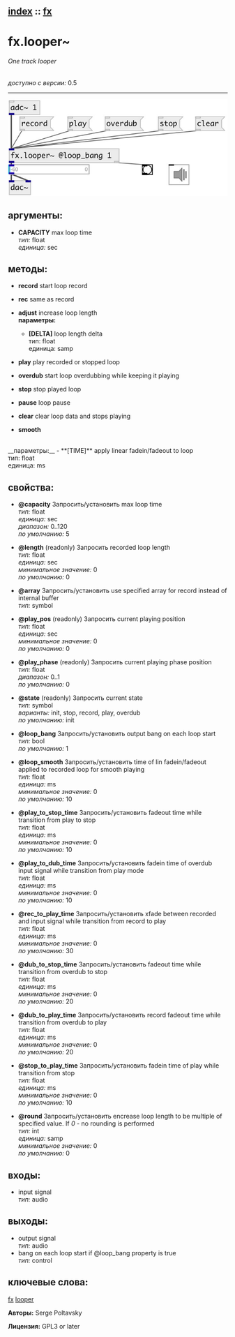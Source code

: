 [index](index.html) :: [fx](category_fx.html)
---

# fx.looper~

###### One track looper

*доступно с версии:* 0.5

---




[![example](../examples/img/fx.looper~.jpg)](../examples/pd/fx.looper~.pd)



## аргументы:

* **CAPACITY**
max loop time<br>
_тип:_ float<br>
_единица:_ sec<br>



## методы:

* **record**
start loop record<br>

* **rec**
same as record<br>

* **adjust**
increase loop length<br>
  __параметры:__
  - **[DELTA]** loop length delta<br>
    тип: float <br>
    единица: samp <br>

* **play**
play recorded or stopped loop<br>

* **overdub**
start loop overdubbing while keeping it playing<br>

* **stop**
stop played loop<br>

* **pause**
loop pause<br>

* **clear**
clear loop data and stops playing<br>

* **smooth**
<br>
  __параметры:__
  - **[TIME]** apply linear fadein/fadeout to loop<br>
    тип: float <br>
    единица: ms <br>




## свойства:

* **@capacity** 
Запросить/установить max loop time<br>
_тип:_ float<br>
_единица:_ sec<br>
_диапазон:_ 0..120<br>
_по умолчанию:_ 5<br>

* **@length** (readonly)
Запросить recorded loop length<br>
_тип:_ float<br>
_единица:_ sec<br>
_минимальное значение:_ 0<br>
_по умолчанию:_ 0<br>

* **@array** 
Запросить/установить use specified array for record instead of internal buffer<br>
_тип:_ symbol<br>

* **@play_pos** (readonly)
Запросить current playing position<br>
_тип:_ float<br>
_единица:_ sec<br>
_минимальное значение:_ 0<br>
_по умолчанию:_ 0<br>

* **@play_phase** (readonly)
Запросить current playing phase position<br>
_тип:_ float<br>
_диапазон:_ 0..1<br>
_по умолчанию:_ 0<br>

* **@state** (readonly)
Запросить current state<br>
_тип:_ symbol<br>
_варианты:_ init, stop, record, play, overdub<br>
_по умолчанию:_ init<br>

* **@loop_bang** 
Запросить/установить output bang on each loop start<br>
_тип:_ bool<br>
_по умолчанию:_ 1<br>

* **@loop_smooth** 
Запросить/установить time of lin fadein/fadeout applied to recorded loop for smooth playing<br>
_тип:_ float<br>
_единица:_ ms<br>
_минимальное значение:_ 0<br>
_по умолчанию:_ 10<br>

* **@play_to_stop_time** 
Запросить/установить fadeout time while transition from play to stop<br>
_тип:_ float<br>
_единица:_ ms<br>
_минимальное значение:_ 0<br>
_по умолчанию:_ 10<br>

* **@play_to_dub_time** 
Запросить/установить fadein time of overdub input signal while transition from play mode<br>
_тип:_ float<br>
_единица:_ ms<br>
_минимальное значение:_ 0<br>
_по умолчанию:_ 10<br>

* **@rec_to_play_time** 
Запросить/установить xfade between recorded and input signal while transition from record to play<br>
_тип:_ float<br>
_единица:_ ms<br>
_минимальное значение:_ 0<br>
_по умолчанию:_ 30<br>

* **@dub_to_stop_time** 
Запросить/установить fadeout time while transition from overdub to stop<br>
_тип:_ float<br>
_единица:_ ms<br>
_минимальное значение:_ 0<br>
_по умолчанию:_ 20<br>

* **@dub_to_play_time** 
Запросить/установить record fadeout time while transition from overdub to play<br>
_тип:_ float<br>
_единица:_ ms<br>
_минимальное значение:_ 0<br>
_по умолчанию:_ 20<br>

* **@stop_to_play_time** 
Запросить/установить fadein time of play while transition from stop<br>
_тип:_ float<br>
_единица:_ ms<br>
_минимальное значение:_ 0<br>
_по умолчанию:_ 10<br>

* **@round** 
Запросить/установить encrease loop length to be multiple of specified value. If *0* - no rounding is
performed<br>
_тип:_ int<br>
_единица:_ samp<br>
_минимальное значение:_ 0<br>
_по умолчанию:_ 0<br>



## входы:

* input signal<br>
_тип:_ audio



## выходы:

* output signal<br>
_тип:_ audio
* bang on each loop start if @loop_bang property is true<br>
_тип:_ control



## ключевые слова:

[fx](keywords/fx.html)
[looper](keywords/looper.html)






**Авторы:** Serge Poltavsky




**Лицензия:** GPL3 or later





